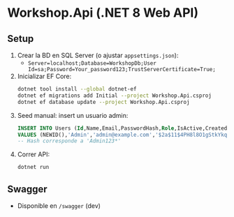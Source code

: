 
# Workshop.Api (.NET 8 Web API)

## Setup
1) Crear la BD en SQL Server (o ajustar `appsettings.json`):
   - `Server=localhost;Database=WorkshopDb;User Id=sa;Password=Your_password123;TrustServerCertificate=True;`
2) Inicializar EF Core:
   ```bash
   dotnet tool install --global dotnet-ef
   dotnet ef migrations add Initial --project Workshop.Api.csproj
   dotnet ef database update --project Workshop.Api.csproj
   ```
3) Seed manual: insert un usuario admin:
   ```sql
   INSERT INTO Users (Id,Name,Email,PasswordHash,Role,IsActive,CreatedAt)
   VALUES (NEWID(),'Admin','admin@example.com','$2a$11$4PH8l8O1gStkYkqGZc1Jle1gJNPQmV3kH7W4T1g9Qm2uXb2oXgV9q','Admin',1,GETUTCDATE());
   -- Hash corresponde a 'Admin123*'
   ```
4) Correr API:
   ```bash
   dotnet run
   ```

## Swagger
- Disponible en `/swagger` (dev)

